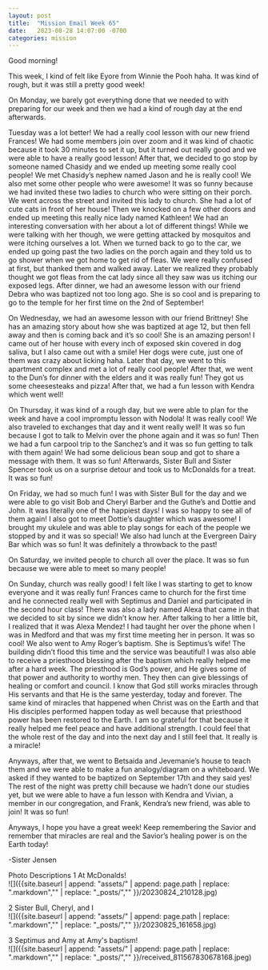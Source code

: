 ```yaml
---
layout: post
title:  "Mission Email Week 65"
date:   2023-08-28 14:07:00 -0700
categories: mission
---
```

Good morning!

This week, I kind of felt like Eyore from Winnie the Pooh haha. It was kind of rough, but it was still a pretty good week!

On Monday, we barely got everything done that we needed to with preparing for our week and then we had a kind of rough day at the end afterwards.

Tuesday was a lot better! We had a really cool lesson with our new friend Frances! We had some members join over zoom and it was kind of chaotic because it took 30 minutes to set it up, but it turned out really good and we were able to have a really good lesson! After that, we decided to go stop by someone named Chasidy and we ended up meeting some really cool people! We met Chasidy’s nephew named Jason and he is really cool! We also met some other people who were awesome! It was so funny because we had invited these two ladies to church who were sitting on their porch. We went across the street and invited this lady to church. She had a lot of cute cats in front of her house! Then we knocked on a few other doors and ended up meeting this really nice lady named Kathleen! We had an interesting conversation with her about a lot of different things! While we were talking with her though, we were getting attacked by mosquitos and were itching ourselves a lot. When we turned back to go to the car, we ended up going past the two ladies on the porch again and they told us to go shower when we got home to get rid of fleas. We were really confused at first, but thanked them and walked away. Later we realized they probably thought we got fleas from the cat lady since all they saw was us itching our exposed legs. After dinner, we had an awesome lesson with our friend Debra who was baptized not too long ago. She is so cool and is preparing to go to the temple for her first time on the 2nd of September!

On Wednesday, we had an awesome lesson with our friend Brittney! She has an amazing story about how she was baptized at age 12, but then fell away and then is coming back and it’s so cool! She is an amazing person! I came out of her house with every inch of exposed skin covered in dog saliva, but I also came out with a smile! Her dogs were cute, just one of them was crazy about licking haha. Later that day, we went to this apartment complex and met a lot of really cool people! After that, we went to the Dun’s for dinner with the elders and it was really fun! They got us some cheesesteaks and pizza! After that, we had a fun lesson with Kendra which went well!

On Thursday, it was kind of a rough day, but we were able to plan for the week and have a cool impromptu lesson with Nodola! It was really cool! We also traveled to exchanges that day and it went really well! It was so fun because I got to talk to Melvin over the phone again and it was so fun! Then we had a fun carpool trip to the Sanchez’s and it was so fun getting to talk with them again! We had some delicious bean soup and got to share a message with them. It was so fun! Afterwards, Sister Bull and Sister Spencer took us on a surprise detour and took us to McDonalds for a treat. It was so fun!

On Friday, we had so much fun! I was with Sister Bull for the day and we were able to go visit Bob and Cheryl Barber and the Guthe’s and Dottie and John. It was literally one of the happiest days! I was so happy to see all of them again! I also got to meet Dottie’s daughter which was awesome! I brought my ukulele and was able to play songs for each of the people we stopped by and it was so special! We also had lunch at the Evergreen Dairy Bar which was so fun! It was definitely a throwback to the past!

On Saturday, we invited people to church all over the place. It was so fun because we were able to meet so many people!

On Sunday, church was really good! I felt like I was starting to get to know everyone and it was really fun! Frances came to church for the first time and he connected really well with Septimus and Daniel and participated in the second hour class! There was also a lady named Alexa that came in that we decided to sit by since we didn’t know her. After talking to her a little bit, I realized that it was Alexa Mendez! I had taught her over the phone when I was in Medford and that was my first time meeting her in person. It was so cool! We also went to Amy Roger’s baptism. She is Septimus’s wife! The building didn’t flood this time and the service was beautiful! I was also able to receive a priesthood blessing after the baptism which really helped me after a hard week. The priesthood is God’s power, and He gives some of that power and authority to worthy men. They then can give blessings of healing or comfort and council. I know that God still works miracles through His servants and that He is the same yesterday, today and forever. The same kind of miracles that happened when Christ was on the Earth and that His disciples performed happen today as well because that priesthood power has been restored to the Earth. I am so grateful for that because it really helped me feel peace and have additional strength. I could feel that the whole rest of the day and into the next day and I still feel that. It really is a miracle!

Anyways, after that, we went to Betsaida and Jevemanie’s house to teach them and we were able to make a fun analogy/diagram on a whiteboard. We asked if they wanted to be baptized on September 17th and they said yes! The rest of the night was pretty chill because we hadn’t done our studies yet, but we were able to have a fun lesson with Kendra and Vivian, a member in our congregation, and Frank, Kendra’s new friend, was able to join! It was so fun!

Anyways, I hope you have a great week! Keep remembering the Savior and remember that miracles are real and the Savior’s healing power is on the Earth today!

-Sister Jensen

Photo Descriptions
1 At McDonalds!     
![]({{site.baseurl | append: "assets/" | append:  page.path | replace: ".markdown","" | replace: "_posts/",""  }}/20230824_210128.jpg)

2 Sister Bull, Cheryl, and I     
![]({{site.baseurl | append: "assets/" | append:  page.path | replace: ".markdown","" | replace: "_posts/",""  }}/20230825_161658.jpg)

3 Septimus and Amy at Amy's baptism!      
![]({{site.baseurl | append: "assets/" | append:  page.path | replace: ".markdown","" | replace: "_posts/",""  }}/received_811567830678168.jpeg)
